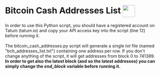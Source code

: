 # Bitcoin Cash Addresses List <img align="center" src="https://cryptologos.cc/logos/bitcoin-cash-bch-logo.png?v=022" width="40" height="40">
In order to use this Python script, you should have a registered account on Tatum (tatum.io) and copy your API access key into the script (line 12) before running it.
<br><br>
The bitcoin_cash_addresses.py script will generate a single *txt* file (named "bch_addresses_list.txt") containing one address per row. If you don't change anything of the script, it will get addresses from block 0 to 741389. **In order to get also the latest block (and so the latest addresses) you can simply change the *end_block* variable before running it.**
